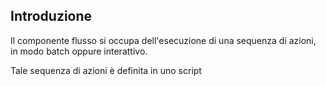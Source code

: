 ## Introduzione
Il componente flusso si occupa dell'esecuzione di una sequenza di azioni, in modo batch oppure interattivo.

Tale sequenza di azioni è definita in uno script

